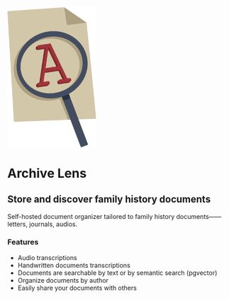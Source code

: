 <img src="archive-lens.svg" width="200">

# Archive Lens

## Store and discover family history documents

Self-hosted document organizer tailored to family history documents——letters, journals, audios. 

### Features

- Audio transcriptions
- Handwritten documents transcriptions 
- Documents are searchable by text or by semantic search (pgvector)
- Organize documents by author
- Easily share your documents with others
